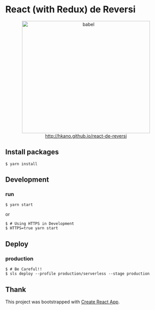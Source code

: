 # React (with Redux) de Reversi

<p align="center">
  <a href="http://hkano.github.io/react-de-reversi">
    <img alt="babel" src="https://hkano.github.io/react-de-reversi/reversi.png" width="400" height="350">
    http://hkano.github.io/react-de-reversi
  </a>
</p>

## Install packages

```
$ yarn install
```

## Development

### run

```
$ yarn start
```

or

```
$ # Using HTTPS in Development
$ HTTPS=true yarn start
```

## Deploy

### production

```
$ # Be Careful!!
$ sls deploy --profile production/serverless --stage production
```

## Thank

This project was bootstrapped with [Create React App](https://github.com/facebookincubator/create-react-app).
